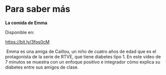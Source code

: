 # Para saber más

**La comida de Emma**

Disponible en:

[https://bit.ly/3fps0cM ](https://bit.ly/3fps0cM )

 Emma es una amiga de Caillou, un niño de cuatro años de edad que es el protagonista de la serie de RTVE, que tiene diabetes tipo 1. En este video de 7 minutos se muestra con un enfoque positivo e integrador cómo explica su diabetes entre sus amigos de clase.

